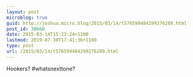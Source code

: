 ```yaml
---
layout: post
microblog: true
guid: http://joshua.micro.blog/2015/03/14/t576599484299276289.html
post_id: 38660
date: 2015-03-14T15:23:24+1100
lastmod: 2019-07-30T17:41:36+1100
type: post
url: /2015/03/14/t576599484299276289.html
---
```

Hookers? #whatsnexttone?
